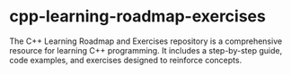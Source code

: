 # cpp-learning-roadmap-exercises
 The C++ Learning Roadmap and Exercises repository is a comprehensive resource for learning C++ programming. It includes a step-by-step guide, code examples, and exercises designed to reinforce concepts.
